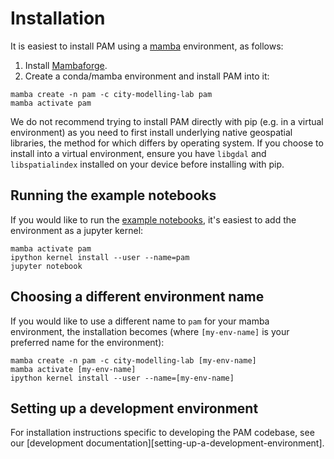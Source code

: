 
# Installation

It is easiest to install PAM using a [mamba](https://mamba.readthedocs.io/en/latest/index.html) environment, as follows:

1. Install [Mambaforge](https://mamba.readthedocs.io/en/latest/installation.html).
2. Create a conda/mamba environment and install PAM into it:

``` shell
mamba create -n pam -c city-modelling-lab pam
mamba activate pam
```

We do not recommend trying to install PAM directly with pip (e.g. in a virtual environment) as you need to first install underlying native geospatial libraries, the method for which differs by operating system.
If you choose to install into a virtual environment, ensure you have `libgdal` and `libspatialindex` installed on your device before installing with pip. 

## Running the example notebooks
If you would like to run the [example notebooks](https://github.com/arup-group/pam/tree/main/examples), it's easiest to add the environment as a jupyter kernel: 

``` shell
mamba activate pam
ipython kernel install --user --name=pam
jupyter notebook
```

## Choosing a different environment name
If you would like to use a different name to `pam` for your mamba environment, the installation becomes (where `[my-env-name]` is your preferred name for the environment):

``` shell
mamba create -n pam -c city-modelling-lab [my-env-name]
mamba activate [my-env-name]
ipython kernel install --user --name=[my-env-name]
```

## Setting up a development environment

For installation instructions specific to developing the PAM codebase, see our [development documentation][setting-up-a-development-environment].
